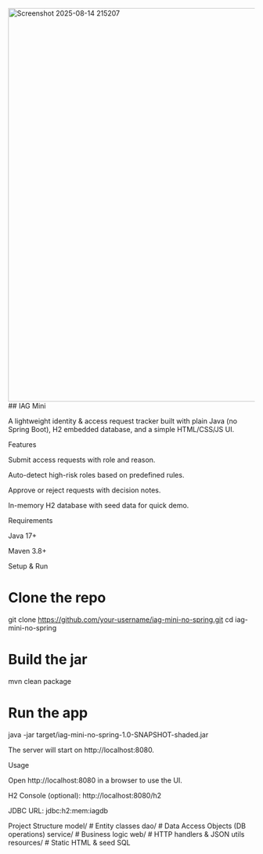 <img width="1085" height="803" alt="Screenshot 2025-08-14 215207" src="https://github.com/user-attachments/assets/3fe8959b-050b-40e5-b4d7-68a6108f2bbb" />
## IAG Mini

A lightweight identity & access request tracker built with plain Java (no Spring Boot), H2 embedded database, and a simple HTML/CSS/JS UI.

Features

Submit access requests with role and reason.

Auto-detect high-risk roles based on predefined rules.

Approve or reject requests with decision notes.

In-memory H2 database with seed data for quick demo.

Requirements

Java 17+

Maven 3.8+

Setup & Run
# Clone the repo
git clone https://github.com/your-username/iag-mini-no-spring.git
cd iag-mini-no-spring

# Build the jar
mvn clean package

# Run the app
java -jar target/iag-mini-no-spring-1.0-SNAPSHOT-shaded.jar


The server will start on http://localhost:8080.

Usage

Open http://localhost:8080 in a browser to use the UI.

H2 Console (optional): http://localhost:8080/h2

JDBC URL: jdbc:h2:mem:iagdb

Project Structure
model/       # Entity classes
dao/         # Data Access Objects (DB operations)
service/     # Business logic
web/         # HTTP handlers & JSON utils
resources/   # Static HTML & seed SQL
